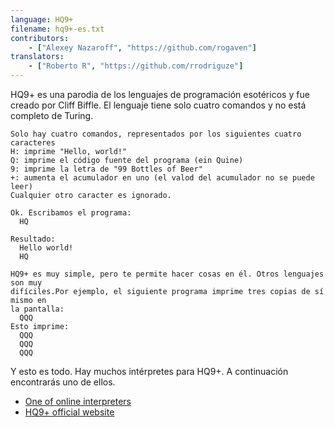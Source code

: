 ```yaml
---
language: HQ9+
filename: hq9+-es.txt
contributors:
    - ["Alexey Nazaroff", "https://github.com/rogaven"]
translators:
    - ["Roberto R", "https://github.com/rrodriguze"]
---
```


HQ9+ es una parodia de los lenguajes de programación esotéricos y fue creado 
por Cliff Biffle.
El lenguaje tiene solo cuatro comandos y no está completo de Turing.

```
Solo hay cuatro comandos, representados por los siguientes cuatro caracteres
H: imprime "Hello, world!"
Q: imprime el código fuente del programa (ein Quine)
9: imprime la letra de "99 Bottles of Beer"
+: aumenta el acumulador en uno (el valod del acumulador no se puede leer)
Cualquier otro caracter es ignorado.

Ok. Escribamos el programa:
  HQ

Resultado:
  Hello world!
  HQ

HQ9+ es muy simple, pero te permite hacer cosas en él. Otros lenguajes son muy
difíciles.Por ejemplo, el siguiente programa imprime tres copias de sí mismo en
la pantalla:
  QQQ
Esto imprime:
  QQQ
  QQQ
  QQQ
```

Y esto es todo. Hay muchos intérpretes para HQ9+.
A continuación encontrarás uno de ellos.

+ [One of online interpreters](https://almnet.de/esolang/hq9plus.php)
+ [HQ9+ official website](http://cliffle.com/esoterica/hq9plus.html)
